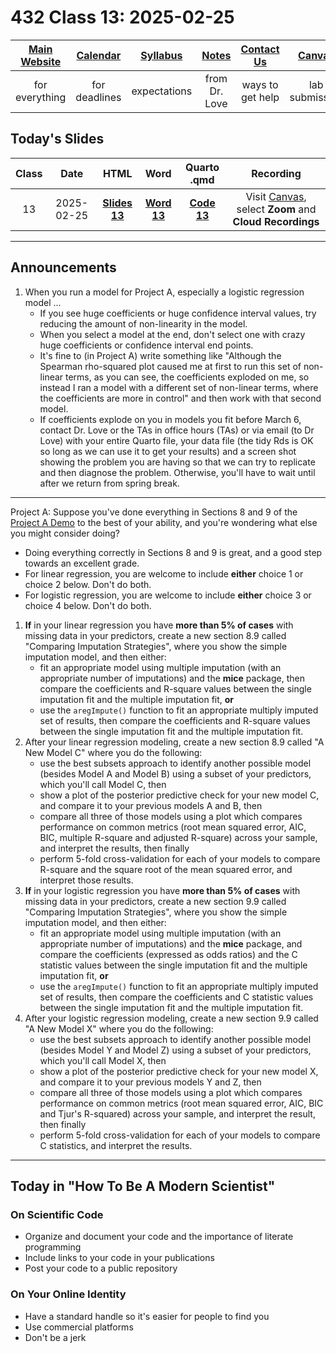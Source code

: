 # 432 Class 13: 2025-02-25

[Main Website](https://thomaselove.github.io/432-2025/) | [Calendar](https://thomaselove.github.io/432-2025/calendar.html) | [Syllabus](https://thomaselove.github.io/432-syllabus-2025/) | [Notes](https://thomaselove.github.io/432-notes/) | [Contact Us](https://thomaselove.github.io/432-2025/contact.html) | [Canvas](https://canvas.case.edu) | [Data and Code](https://github.com/THOMASELOVE/432-data) | [Sources](https://github.com/THOMASELOVE/432-classes-2024/tree/main/sources)
:-----------: | :--------------: | :----------: | :---------: | :-------------: | :-----------: | :------------: |:------:
for everything | for deadlines | expectations | from Dr. Love | ways to get help | lab submission | for downloads | to read

## Today's Slides

Class | Date | HTML | Word | Quarto .qmd | Recording
:---: | :--------: | :------: | :------: | :------: | :-------------:
13 | 2025-02-25 | **[Slides 13](https://thomaselove.github.io/432-slides-2025/slides13.html)** | **[Word 13](https://thomaselove.github.io/432-slides-2025/slides13w.docx)** | **[Code 13](https://github.com/THOMASELOVE/432-slides-2025/blob/main/slides13.qmd)** | Visit [Canvas](https://canvas.case.edu/), select **Zoom** and **Cloud Recordings**

---

## Announcements

1. When you run a model for Project A, especially a logistic regression model ...
    - If you see huge coefficients or huge confidence interval values, try reducing the amount of non-linearity in the model.
    - When you select a model at the end, don't select one with crazy huge coefficients or confidence interval end points.
    - It's fine to (in Project A) write something like "Although the Spearman rho-squared plot caused me at first to run this set of non-linear terms, as you can see, the coefficients exploded on me, so instead I ran a model with a different set of non-linear terms, where the coefficients are more in control" and then work with that second model.
    - If coefficients explode on you in models you fit before March 6, contact Dr. Love or the TAs in office hours (TAs) or via email (to Dr Love) with your entire Quarto file, your data file (the tidy Rds is OK so long as we can use it to get your results) and a screen shot showing the problem you are having so that we can try to replicate and then diagnose the problem. Otherwise, you'll have to wait until after we return from spring break.
  
--- 
Project A: Suppose you've done everything in Sections 8 and 9 of the [Project A Demo](https://thomaselove.github.io/432-2025/432_projectA_demo.html) to the best of your ability, and you're wondering what else you might consider doing?

- Doing everything correctly in Sections 8 and 9 is great, and a good step towards an excellent grade.
- For linear regression, you are welcome to include **either** choice 1 or choice 2 below. Don't do both.
- For logistic regression, you are welcome to include **either** choice 3 or choice 4 below. Don't do both.

1. **If** in your linear regression you have **more than 5% of cases** with missing data in your predictors, create a new section 8.9 called "Comparing Imputation Strategies", where you show the simple imputation model, and then either:
    - fit an appropriate model using multiple imputation (with an appropriate number of imputations) and the **mice** package, then compare the coefficients and R-square values between the single imputation fit and the multiple imputation fit, **or**
    - use the `aregImpute()` function to fit an appropriate multiply imputed set of results, then compare the coefficients and R-square values between the single imputation fit and the multiple imputation fit.
2. After your linear regression modeling, create a new section 8.9 called "A New Model C" where you do the following:
    - use the best subsets approach to identify another possible model (besides Model A and Model B) using a subset of your predictors, which you'll call Model C, then
    - show a plot of the posterior predictive check for your new model C, and compare it to your previous models A and B, then
    - compare all three of those models using a plot which compares performance on common metrics (root mean squared error, AIC, BIC, multiple R-square and adjusted R-square) across your sample, and interpret the results, then finally
    - perform 5-fold cross-validation for each of your models to compare R-square and the square root of the mean squared error, and interpret those results.
3. **If** in your logistic regression you have **more than 5% of cases** with missing data in your predictors, create a new section 9.9 called "Comparing Imputation Strategies", where you show the simple imputation model, and then either:
    - fit an appropriate model using multiple imputation (with an appropriate number of imputations) and the **mice** package, and compare the coefficients (expressed as odds ratios) and the C statistic values between the single imputation fit and the multiple imputation fit, **or**
    - use the `aregImpute()` function to fit an appropriate multiply imputed set of results, then compare the coefficients and C statistic values between the single imputation fit and the multiple imputation fit.
4. After your logistic regression modeling, create a new section 9.9 called "A New Model X" where you do the following:
    - use the best subsets approach to identify another possible model (besides Model Y and Model Z) using a subset of your predictors, which you'll call Model X, then
    - show a plot of the posterior predictive check for your new model X, and compare it to your previous models Y and Z, then
    - compare all three of those models using a plot which compares performance on common metrics (root mean squared error, AIC, BIC and Tjur's R-squared) across your sample, and interpret the result, then finally
    - perform 5-fold cross-validation for each of your models to compare C statistics, and interpret the results.

---

## Today in "How To Be A Modern Scientist"

### On Scientific Code

- Organize and document your code and the importance of literate programming
- Include links to your code in your publications
- Post your code to a public repository

### On Your Online Identity

- Have a standard handle so it's easier for people to find you
- Use commercial platforms
- Don't be a jerk
